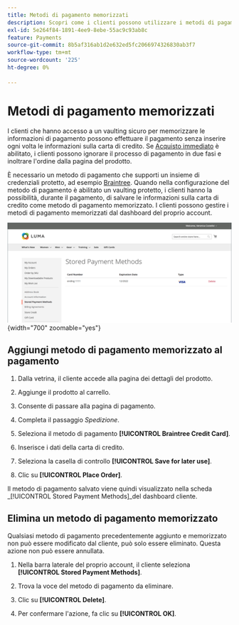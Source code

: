 ```yaml
---
title: Metodi di pagamento memorizzati
description: Scopri come i clienti possono utilizzare i metodi di pagamento memorizzati nella vetrina Commerce.
exl-id: 5e264f84-1891-4ee9-8ebe-55ac9c93ab8c
feature: Payments
source-git-commit: 8b5af316ab1d2e632ed5fc2066974326830ab3f7
workflow-type: tm+mt
source-wordcount: '225'
ht-degree: 0%

---
```


# Metodi di pagamento memorizzati

I clienti che hanno accesso a un vaulting sicuro per memorizzare le informazioni di pagamento possono effettuare il pagamento senza inserire ogni volta le informazioni sulla carta di credito. Se [Acquisto immediato](checkout-instant-purchase.md) è abilitato, i clienti possono ignorare il processo di pagamento in due fasi e inoltrare l&#39;ordine dalla pagina del prodotto.

È necessario un metodo di pagamento che supporti un insieme di credenziali protetto, ad esempio [Braintree](braintree.md). Quando nella configurazione del metodo di pagamento è abilitato un vaulting protetto, i clienti hanno la possibilità, durante il pagamento, di salvare le informazioni sulla carta di credito come metodo di pagamento memorizzato. I clienti possono gestire i metodi di pagamento memorizzati dal dashboard del proprio account.

![Metodi di pagamento memorizzati](./assets/customer-account-stored-payment-methods.png){width="700" zoomable="yes"}

## Aggiungi metodo di pagamento memorizzato al pagamento

1. Dalla vetrina, il cliente accede alla pagina dei dettagli del prodotto.

1. Aggiunge il prodotto al carrello.

1. Consente di passare alla pagina di pagamento.

1. Completa il passaggio _Spedizione_.

1. Seleziona il metodo di pagamento **[!UICONTROL Braintree Credit Card]**.

1. Inserisce i dati della carta di credito.

1. Seleziona la casella di controllo **[!UICONTROL Save for later use]**.

1. Clic su **[!UICONTROL Place Order]**.

Il metodo di pagamento salvato viene quindi visualizzato nella scheda _[!UICONTROL Stored Payment Methods]_del dashboard cliente.

## Elimina un metodo di pagamento memorizzato

Qualsiasi metodo di pagamento precedentemente aggiunto e memorizzato non può essere modificato dal cliente, può solo essere eliminato. Questa azione non può essere annullata.

1. Nella barra laterale del proprio account, il cliente seleziona **[!UICONTROL Stored Payment Methods]**.

1. Trova la voce del metodo di pagamento da eliminare.

1. Clic su **[!UICONTROL Delete]**.

1. Per confermare l&#39;azione, fa clic su **[!UICONTROL OK]**.
